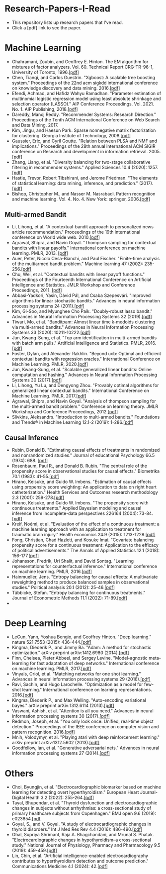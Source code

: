 # Research-Papers-I-Read
- This repository lists up research papers that I've read.
- Click a [pdf] link to see the paper.

# Machine Learning
- Ghahramani, Zoubin, and Geoffrey E. Hinton. The EM algorithm for mixtures of factor analyzers. Vol. 60. Technical Report CRG-TR-96-1, University of Toronto, 1996.[[pdf]](https://www.cs.toronto.edu/~hinton/absps/tr-96-1.pdf)
- Chen, Tianqi, and Carlos Guestrin. "Xgboost: A scalable tree boosting system." Proceedings of the 22nd acm sigkdd international conference on knowledge discovery and data mining. 2016.[[pdf]](https://dl.acm.org/doi/pdf/10.1145/2939672.2939785)
- Efendi, Achmad, and Hafidz Wahyu Ramadhan. "Parameter estimation of multinomial logistic regression model using least absolute shrinkage and selection operator (LASSO)." AIP Conference Proceedings. Vol. 2021. No. 1. AIP Publishing, 2018.[[pdf]](https://pubs.aip.org/aip/acp/article-pdf/doi/10.1063/1.5062766/14168150/060002_1_online.pdf)
- Dareddy, Manoj Reddy. "Recommender Systems: Research Direction." Proceedings of the Tenth ACM International Conference on Web Search and Data Mining. 2017.
- Kim, Jingu, and Haesun Park. Sparse nonnegative matrix factorization for clustering. Georgia Institute of Technology, 2008.[[pdf]](https://repository.gatech.edu/bitstream/handle/1853/20058/GT-CSE-08-01.pdf?sequence=1&isAllowed=y)
- Gaussier, Eric, and Cyril Goutte. "Relation between PLSA and NMF and implications." Proceedings of the 28th annual international ACM SIGIR conference on Research and development in information retrieval. 2005.[[pdf]](https://www.academia.edu/download/49776774/Relation_between_PLSA_and_NMF_and_implic20161021-6474-w93zlu.pdf)
- Zhang, Liang, et al. "Diversity balancing for two-stage collaborative filtering in recommender systems." Applied Sciences 10.4 (2020): 1257.[[pdf]](https://www.mdpi.com/2076-3417/10/4/1257/pdf)
- Hastie, Trevor, Robert Tibshirani, and Jerome Friedman. "The elements of statistical learning: data mining, inference, and prediction." (2017).[[pdf]](https://thuvienso.hoasen.edu.vn/bitstream/handle/123456789/10524/Contents.pdf?sequence=1)
- Bishop, Christopher M., and Nasser M. Nasrabadi. Pattern recognition and machine learning. Vol. 4. No. 4. New York: springer, 2006.[[pdf]](http://crowley-coutaz.fr/jlc/Courses/2020/PRML/ENSI3.PRML.S6.Encoders.pdf)

## Multi-armed Bandit
- Li, Lihong, et al. "A contextual-bandit approach to personalized news article recommendation." Proceedings of the 19th international conference on World wide web. 2010.[[pdf]](https://dl.acm.org/doi/pdf/10.1145/1772690.1772758)
- Agrawal, Shipra, and Navin Goyal. "Thompson sampling for contextual bandits with linear payoffs." International conference on machine learning. PMLR, 2013. [[pdf]](http://proceedings.mlr.press/v28/agrawal13.pdf)
- Auer, Peter, Nicolo Cesa-Bianchi, and Paul Fischer. "Finite-time analysis of the multiarmed bandit problem." Machine learning 47 (2002): 235-256.[[pdf]](https://link.springer.com/content/pdf/10.1023/A:1013689704352.pdf)
- Chu, Wei, et al. "Contextual bandits with linear payoff functions." Proceedings of the Fourteenth International Conference on Artificial Intelligence and Statistics. JMLR Workshop and Conference Proceedings, 2011. [[pdf]](http://proceedings.mlr.press/v15/chu11a/chu11a.pdf)
- Abbasi-Yadkori, Yasin, Dávid Pál, and Csaba Szepesvári. "Improved algorithms for linear stochastic bandits." Advances in neural information processing systems 24 (2011).[[pdf]](https://proceedings.neurips.cc/paper/2011/file/e1d5be1c7f2f456670de3d53c7b54f4a-Paper.pdf)
- Kim, Gi-Soo, and Myunghee Cho Paik. "Doubly-robust lasso bandit." Advances in Neural Information Processing Systems 32 (2019).[[pdf]](https://proceedings.neurips.cc/paper_files/paper/2019/file/d60678e8f2ba9c540798ebbde31177e8-Paper.pdf)
- Tiwari, Mo, et al. "Banditpam: Almost linear time k-medoids clustering via multi-armed bandits." Advances in Neural Information Processing Systems 33 (2020): 10211-10222.[[pdf]](https://proceedings.neurips.cc/paper_files/paper/2020/file/73b817090081cef1bca77232f4532c5d-Paper.pdf)
- Jun, Kwang-Sung, et al. "Top arm identification in multi-armed bandits with batch arm pulls." Artificial Intelligence and Statistics. PMLR, 2016.[[pdf]](http://proceedings.mlr.press/v51/jun16.pdf)
- Foster, Dylan, and Alexander Rakhlin. "Beyond ucb: Optimal and efficient contextual bandits with regression oracles." International Conference on Machine Learning. PMLR, 2020.[[pdf]](http://proceedings.mlr.press/v119/foster20a/foster20a.pdf)
- Jun, Kwang-Sung, et al. "Scalable generalized linear bandits: Online computation and hashing." Advances in Neural Information Processing Systems 30 (2017).[[pdf]](https://proceedings.neurips.cc/paper/2017/file/28dd2c7955ce926456240b2ff0100bde-Paper.pdf)
- Li, Lihong, Yu Lu, and Dengyong Zhou. "Provably optimal algorithms for generalized linear contextual bandits." International Conference on Machine Learning. PMLR, 2017.[[pdf]](http://proceedings.mlr.press/v70/li17c/li17c.pdf)
- Agrawal, Shipra, and Navin Goyal. "Analysis of thompson sampling for the multi-armed bandit problem." Conference on learning theory. JMLR Workshop and Conference Proceedings, 2012.[[pdf]](http://proceedings.mlr.press/v23/agrawal12/agrawal12.pdf)
- Slivkins, Aleksandrs. "Introduction to multi-armed bandits." Foundations and Trends® in Machine Learning 12.1-2 (2019): 1-286.[[pdf]](https://www.nowpublishers.com/article/DownloadSummary/MAL-068)


## Causal Inference
- Rubin, Donald B. "Estimating causal effects of treatments in randomized and nonrandomized studies." Journal of educational Psychology 66.5 (1974): 688. [[pdf]](http://www.fsb.muohio.edu/lij14/420_paper_Rubin74.pdf)
- Rosenbaum, Paul R., and Donald B. Rubin. "The central role of the propensity score in observational studies for causal effects." Biometrika 70.1 (1983): 41-55.[[pdf]](https://www.math.mcgill.ca/dstephens/SISCR2017/Articles/Rosenbaum-Rubin-Bka83.pdf)
- Hirano, Keisuke, and Guido W. Imbens. "Estimation of causal effects using propensity score weighting: An application to data on right heart catheterization." Health Services and Outcomes research methodology 2.3 (2001): 259-278.[[pdf]](https://scholar.harvard.edu/files/imbens/files/estimation_of_causal_effects_using_propensity_score_weighting_an_application_to_data_on_right_hear_catherization.pdf)
- Hirano, Keisuke, and Guido W. Imbens. "The propensity score with continuous treatments." Applied Bayesian modeling and causal inference from incomplete-data perspectives 226164 (2004): 73-84.[[pdf]](https://www.math.mcgill.ca/dstephens/PSMMA/Articles/HIrano-Imbens-2004.pdf)
- Kreif, Noémi, et al. "Evaluation of the effect of a continuous treatment: a machine learning approach with an application to treatment for traumatic brain injury." Health economics 24.9 (2015): 1213-1228.[[pdf]](https://onlinelibrary.wiley.com/doi/epdf/10.1002/hec.3189)
- Fong, Christian, Chad Hazlett, and Kosuke Imai. "Covariate balancing propensity score for a continuous treatment: Application to the efficacy of political advertisements." The Annals of Applied Statistics 12.1 (2018): 156-177.[[pdf]](https://imai.fas.harvard.edu/research/files/CBGPS.pdf)
- Johansson, Fredrik, Uri Shalit, and David Sontag. "Learning representations for counterfactual inference." International conference on machine learning. PMLR, 2016.[[pdf]](http://proceedings.mlr.press/v48/johansson16.pdf)
- Hainmueller, Jens. "Entropy balancing for causal effects: A multivariate reweighting method to produce balanced samples in observational studies." Political analysis 20.1 (2012): 25-46.[[pdf]](https://papers.ssrn.com/sol3/Delivery.cfm?abstractid=1904869)
- Tübbicke, Stefan. "Entropy balancing for continuous treatments." Journal of Econometric Methods 11.1 (2022): 71-89.[[pdf]](https://www.degruyter.com/document/doi/10.1515/jem-2021-0002/pdf)
- 


# Deep Learning
- LeCun, Yann, Yoshua Bengio, and Geoffrey Hinton. "Deep learning." nature 521.7553 (2015): 436-444.[[pdf]](https://www.nature.com/articles/nature14539)
- Kingma, Diederik P., and Jimmy Ba. "Adam: A method for stochastic optimization." arXiv preprint arXiv:1412.6980 (2014).[[pdf]](https://arxiv.org/pdf/1412.6980.pdf)
- Finn, Chelsea, Pieter Abbeel, and Sergey Levine. "Model-agnostic meta-learning for fast adaptation of deep networks." International conference on machine learning. PMLR, 2017.[[pdf]](http://proceedings.mlr.press/v70/finn17a/finn17a.pdf)
- Vinyals, Oriol, et al. "Matching networks for one shot learning." Advances in neural information processing systems 29 (2016).[[pdf]](https://proceedings.neurips.cc/paper_files/paper/2016/file/90e1357833654983612fb05e3ec9148c-Paper.pdf)
- Ravi, Sachin, and Hugo Larochelle. "Optimization as a model for few-shot learning." International conference on learning representations. 2016.[[pdf]](https://openreview.net/pdf?id=rJY0-Kcll)
- Kingma, Diederik P., and Max Welling. "Auto-encoding variational bayes." arXiv preprint arXiv:1312.6114 (2013).[[pdf]](https://arxiv.org/pdf/1312.6114.pdf)
- Vaswani, Ashish, et al. "Attention is all you need." Advances in neural information processing systems 30 (2017).[[pdf]](https://proceedings.neurips.cc/paper_files/paper/2017/file/3f5ee243547dee91fbd053c1c4a845aa-Paper.pdf)
- Redmon, Joseph, et al. "You only look once: Unified, real-time object detection." Proceedings of the IEEE conference on computer vision and pattern recognition. 2016.[[pdf]](https://www.cv-foundation.org/openaccess/content_cvpr_2016/papers/Redmon_You_Only_Look_CVPR_2016_paper.pdf)
- Mnih, Volodymyr, et al. "Playing atari with deep reinforcement learning." arXiv preprint arXiv:1312.5602 (2013).[[pdf]](https://arxiv.org/pdf/1312.5602.pdf)
- Goodfellow, Ian, et al. "Generative adversarial nets." Advances in neural information processing systems 27 (2014).[[pdf]](https://proceedings.neurips.cc/paper_files/paper/2014/file/5ca3e9b122f61f8f06494c97b1afccf3-Paper.pdf)

# Others
- Choi, Byungjin, et al. "Electrocardiographic biomarker based on machine learning for detecting overt hyperthyroidism." European Heart Journal-Digital Health 3.2 (2022): 255-264.[[pdf]](https://academic.oup.com/ehjdh/article-pdf/3/2/255/47912114/ztac013.pdf)
- Tayal, Bhupendar, et al. "Thyroid dysfunction and electrocardiographic changes in subjects without arrhythmias: a cross-sectional study of primary healthcare subjects from Copenhagen." BMJ open 9.6 (2019): e023854.[[pdf](https://bmjopen.bmj.com/content/bmjopen/9/6/e023854.full.pdf)
- Goyal, S., and V. Goyal. "A study of electrocardiographic changes in thyroid disorders." Int J Med Res Rev 4.4 (2016): 486-490.[[pdf]](https://ijmrr.medresearch.in/index.php/ijmrr/article/view/507/983)
- Ohal, Supriya Shrimant, Raja A. Bhagchandani, and Mrunal S. Phatak. "Electrocardiographic changes in hypothyroidism–a cross-sectional study." National Journal of Physiology, Pharmacy and Pharmacology 9.5 (2019): 459-459.[[pdf]](https://njppp.com/fulltext/28-1552560065.pdf)
- Lin, Chin, et al. "Artificial intelligence-enabled electrocardiography contributes to hyperthyroidism detection and outcome prediction." Communications Medicine 4.1 (2024): 42.[[pdf]](https://www.nature.com/articles/s43856-024-00472-4.pdf)
